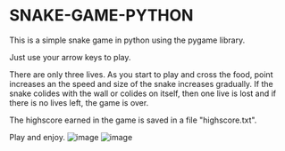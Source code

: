 # SNAKE-GAME-PYTHON

This is a simple snake game in python using the pygame library.

Just use your arrow keys to play.

There are only three lives. 
As you start to play and cross the food, point increases an the speed and size of the snake increases gradually.
If the snake colides with the wall or colides on itself, then one live is lost and if there is no lives left, the game is over.

The highscore earned in the game is saved in  a file "highscore.txt".

Play and enjoy.
![image](https://github.com/AbhirupRudra/SNAKE-GAME-PYTHON/assets/78957539/ea2bd2f7-0fd6-4548-93bb-2c8cffae237f)
![image](https://github.com/AbhirupRudra/SNAKE-GAME-PYTHON/assets/78957539/135184cf-5b73-4f7a-9baf-756646f3dc00)
